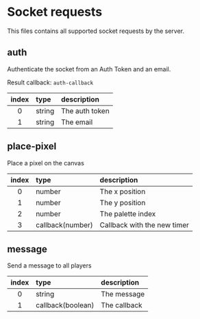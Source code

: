 # Socket requests

This files contains all supported socket requests by the server.

## auth

Authenticate the socket from an Auth Token and an email.

Result callback: `auth-callback`

| index | type   | description    |
| :---: | :----- | :------------- |
|   0   | string | The auth token |
|   1   | string | The email      |

## place-pixel

Place a pixel on the canvas

| index | type             | description                 |
| :---: | :--------------- | :-------------------------- |
|   0   | number           | The x position              |
|   1   | number           | The y position              |
|   2   | number           | The palette index           |
|   3   | callback(number) | Callback with the new timer |

## message

Send a message to all players

| index | type              | description  |
| :---: | :---------------- | :----------- |
|   0   | string            | The message  |
|   1   | callback(boolean) | The callback |
